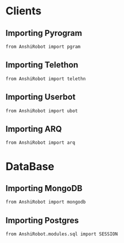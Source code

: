 # Clients
## Importing Pyrogram
```python3
from AnshiRobot import pgram
```
## Importing Telethon
```python3
from AnshiRobot import telethn
```
## Importing Userbot
```python3
from AnshiRobot import ubot
```
## Importing ARQ
```python3
from AnshiRobot import arq
```

# DataBase
## Importing MongoDB
```python3
from AnshiRobot import mongodb
```
## Importing Postgres
```python3
from AnshiRobot.modules.sql import SESSION
```
